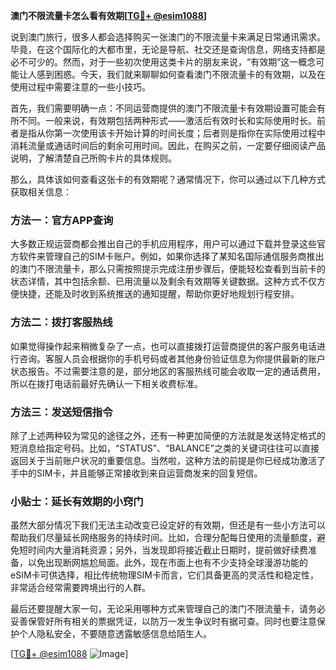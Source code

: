 **澳门不限流量卡怎么看有效期[[TG💪+ @esim1088](https://t.me/s/esim1088)]**

说到澳门旅行，很多人都会选择购买一张澳门的不限流量卡来满足日常通讯需求。毕竟，在这个国际化的大都市里，无论是导航、社交还是查询信息，网络支持都是必不可少的。然而，对于一些初次使用这类卡片的朋友来说，“有效期”这一概念可能让人感到困惑。今天，我们就来聊聊如何查看澳门不限流量卡的有效期，以及在使用过程中需要注意的一些小技巧。

首先，我们需要明确一点：不同运营商提供的澳门不限流量卡有效期设置可能会有所不同。一般来说，有效期包括两种形式——激活后有效时长和实际使用时长。前者是指从你第一次使用该卡开始计算的时间长度；后者则是指你在实际使用过程中消耗流量或通话时间后的剩余可用时间。因此，在购买之前，一定要仔细阅读产品说明，了解清楚自己所购卡片的具体规则。

那么，具体该如何查看这张卡的有效期呢？通常情况下，你可以通过以下几种方式获取相关信息：

### 方法一：官方APP查询
大多数正规运营商都会推出自己的手机应用程序，用户可以通过下载并登录这些官方软件来管理自己的SIM卡账户。例如，如果你选择了某知名国际通信服务商推出的澳门不限流量卡，那么只需按照提示完成注册步骤后，便能轻松查看到当前卡的状态详情，其中包括余额、已用流量以及剩余有效期等关键数据。这种方式不仅方便快捷，还能及时收到系统推送的通知提醒，帮助你更好地规划行程安排。

### 方法二：拨打客服热线
如果觉得操作起来稍微复杂了一点，也可以直接拨打运营商提供的客户服务电话进行咨询。客服人员会根据你的手机号码或者其他身份验证信息为你提供最新的账户状态报告。不过需要注意的是，部分地区的客服热线可能会收取一定的通话费用，所以在拨打电话前最好先确认一下相关收费标准。

### 方法三：发送短信指令
除了上述两种较为常见的途径之外，还有一种更加简便的方法就是发送特定格式的短消息给指定号码。比如，“STATUS”、“BALANCE”之类的关键词往往可以直接返回关于当前账户状况的重要信息。当然啦，这种方法的前提是你已经成功激活了手中的SIM卡，并且能够正常接收到来自运营商发来的回复短信。

### 小贴士：延长有效期的小窍门
虽然大部分情况下我们无法主动改变已设定好的有效期，但还是有一些小方法可以帮助我们尽量延长网络服务的持续时间。比如，合理分配每日使用的流量额度，避免短时间内大量消耗资源；另外，当发现即将接近截止日期时，提前做好续费准备，以免出现断网尴尬局面。此外，现在市面上也有不少支持全球漫游功能的eSIM卡可供选择，相比传统物理SIM卡而言，它们具备更高的灵活性和稳定性，非常适合经常需要跨境出行的人群。

最后还要提醒大家一句，无论采用哪种方式来管理自己的澳门不限流量卡，请务必妥善保管好所有相关的票据凭证，以防万一发生争议时有据可查。同时也要注意保护个人隐私安全，不要随意透露敏感信息给陌生人。

[[TG💪+ @esim1088](https://t.me/s/esim1088) ![Image](https://i.postimg.cc/4NQfJmqS/Snipaste-2025-05-13-00-14-12.png)]